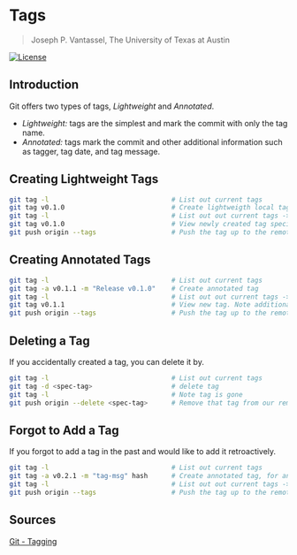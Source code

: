 # Tags

> Joseph P. Vantassel, The University of Texas at Austin

[![License](https://img.shields.io/badge/license-CC--By--SA--4.0-brightgreen.svg)](https://github.com/jpvantassel/git-course/blob/master/Licence.md)

## Introduction

Git offers two types of tags, _Lightweight_ and _Annotated_.

- _Lightweight:_ tags are the simplest and mark the commit with only the tag name.
- _Annotated:_ tags mark the commit and other additional information such as tagger, tag date, and tag message.

## Creating Lightweight Tags

```bash
git tag -l                               # List out current tags
git tag v0.1.0                           # Create lightweigth local tag
git tag -l                               # List out out current tags -> note v0.1.0
git tag v0.1.0                           # View newly created tag specifically
git push origin --tags                   # Push the tag up to the remote
```

## Creating Annotated Tags

```bash
git tag -l                               # List out current tags
git tag -a v0.1.1 -m "Release v0.1.0"    # Create annotated tag
git tag -l                               # List out out current tags -> note v0.1.1
git tag v0.1.1                           # View new tag. Note additional info.
git push origin --tags                   # Push the tag up to the remote
```

## Deleting a Tag

If you accidentally created a tag, you can delete it by.

```bash
git tag -l                               # List out current tags
git tag -d <spec-tag>                    # delete tag
git tag -l                               # Note tag is gone
git push origin --delete <spec-tag>      # Remove that tag from our remote
```

## Forgot to Add a Tag

If you forgot to add a tag in the past and would like to add it retroactively.

```bash
git tag -l                               # List out current tags
git tag -a v0.2.1 -m "tag-msg" hash      # Create annotated tag, for an old commit
git tag -l                               # List out out current tags -> note v0.1.1
git push origin --tags                   # Push the tag up to the remote
```

## Sources

[Git - Tagging](https://git-scm.com/book/en/v2/Git-Basics-Tagging)

